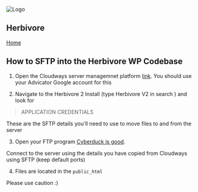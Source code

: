 ![Logo](../media/png/greybeard_header.png) 
## Herbivore 
[Home](../../README.md) 

## How to SFTP into the Herbivore WP Codebase

1. Open the Cloudways server managemnet platform [link](https://platform.cloudways.com/server). 
You should use your Advicator Google account for this

2. Navigate to the Herbivore 2 Install (type Herbivore V2 in search ) and look for 

> APPLICATION CREDENTIALS

These are the SFTP details you'll need to use to move files to and from the server

3. Open your FTP program [Cyberduck is good](https://cyberduck.io/). 

Connect to the server using the details you have copied from Cloudways using SFTP (keep default ports)

4. Files are located in the `public_html` 


Please use caution :)